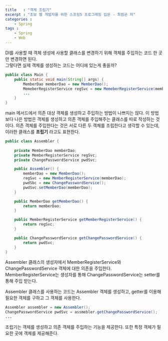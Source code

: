 ```yaml
---
title   : "객체 조립기"
excerpt : "초보 웹 개발자를 위한 스프링5 프로그래밍 입문 - 최범균 저"
categories : 
    - Spring
tags : 
    - Spring
    - Web
---
```


DI를 사용할 때 객체 생성에 사용할 클래스를 변경하기 위해 객체를 주입하는 코드 한 곳만 변경하면 된다.  
그렇다면 실제 객체를 생성하는 코드는 어디에 있는게 좋을까?  

```java
public class Main {
    public static void main(String[] args) {
        MemberDao memberDao = new MemberDao();
        MemeberRegisterService regSvc = new MemeberRegisterService(memberDao);
        ...
    }
}
```  

main 메서드에서 의존 대상 객체를 생성하고 주입하는 방법이 나쁘지는 않다. 이 방법보다 나은 방법은 객체를 생성하고 의존 객체를 주입해주는 클래스를 따로 작성하는 것이다. 의존 객체를 주입한다는 것은 서로 다른 두 객체를 조립한다고 생각할 수 있는데, 이러한 클래스를 __조립기__ 라고도 표현한다.  

```java
public class Assembler {
    
    private MemberDao memberDao;
    private MemberRegisterService regSvc;
    private ChangePasswordService pwdSvc;

    public Assembler() {
        memberDao = new MemberDao();
        regSvc = new MemberRegisterService(memberDao);
        pwdSbc = new ChangePasswordService();
        pwdSvc.setMemberDao(memberDao);
    }

    public MemberDao getMemberDao() {
        return memberDao;
    }

    public MemberRegisterService getMemberRegisterService() {
        return regSvc;
    }

    public ChangePasswordService getChangePasswordService() {
        return pwdSvc;
    }
}
```  

Assembler 클래스의 생성자에서 MemberRegisterService와 ChangePasswordService 객체에 대한 의존을 주입한다. MemberRegisterService는 생성자를 통해 ChangePasswordService는 setter를 통해 주입 받는다.  

Assembler 클래스를 사용하는 코드는 Assembler 객체를 생성하고, getter를 이용해 필요한 객체를 구하고 그 객체를 사용한다.  

```java
Assembler assembler = new Assembler();
ChangePasswordService pwdSvc = assmebler.getChangePasswordService();
...
```  

조립기는 객체를 생성하고 의존 객체를 주입하는 기능을 제공한다. 또한 특정 객체가 필요한 곳에 객체를 제공해준다.
